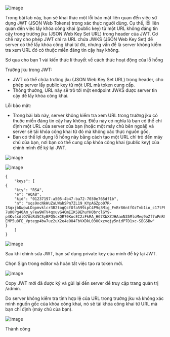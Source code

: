 ![image](https://github.com/user-attachments/assets/6c125014-86bc-4112-8e42-6fa129f50753)

Trong bài lab này, bạn sẽ khai thác một lỗi bảo mật liên quan đến việc sử dụng JWT (JSON Web Tokens) trong xác thực người dùng. Cụ thể, lỗi liên quan đến việc lấy khóa công khai (public key) từ một URL không đáng tin cậy trong trường jku (JSON Web Key Set URL) trong header của JWT. Cơ chế này cho phép JWT chỉ ra URL chứa JWKS (JSON Web Key Set) để server có thể lấy khóa công khai từ đó, nhưng vấn đề là server không kiểm tra xem URL đó có thuộc miền đáng tin cậy hay không.

Sơ qua cho bạn 1 vài kiến thức lí thuyết về cách thức hoạt động của lỗ hổng

Trường jku trong JWT:
+ JWT có thể chứa trường jku (JSON Web Key Set URL) trong header, cho phép server lấy public key từ một URL mà token cung cấp.
+ Thông thường, URL này sẽ trỏ tới một endpoint JWKS được server tin cậy để lấy khóa công khai.

Lỗi bảo mật:
+ Trong bài lab này, server không kiểm tra xem URL trong trường jku có thuộc miền đáng tin cậy hay không. Điều này có nghĩa là bạn có thể chỉ định một URL của server của bạn (hoặc một máy chủ bên ngoài) và server sẽ tải khóa công khai từ đó mà không xác thực nguồn gốc.
+ Bạn có thể lợi dụng lỗ hổng này bằng cách tạo một URL chỉ trỏ đến máy chủ của bạn, nơi bạn có thể cung cấp khóa công khai (public key) của chính mình để ký lại JWT.

![image](https://github.com/user-attachments/assets/3b075917-36b1-45c0-b04a-9ab69c9e3915)

![image](https://github.com/user-attachments/assets/192d56d2-7ea7-41ce-bd28-28f29bfe005e)


```
{
    "keys": [
{
    "kty": "RSA",
    "e": "AQAB",
    "kid": "01237197-a505-4b47-ba72-7030e765df1b",
    "n": "sqs9ncNkWuZaLWahSPm7ZL19_KYpAGZpo07R-1SqxjbDwpwLDqpmvklcr3B2togQcfOfa599ipC4P9q3Mig_FvBr86ntfOzTvb1io_c17tPB4RkoCg3iUed9RoM-7u00Pg40Am_yFew9WTV4qxuvG4OmIIKS9EhuYHObrclGY9-p4Kv4xAlQ7AsRd5CSyBPQ5cxQR70KocEC2zFkRA_HG7XbXZJHAamN35MloMeq9oZf7uPnRSYKzXbZUYHwLRMqw_itQJz25RDRKBTOvncb-EMP5u8FE_Vptegp4bw7uz2uX2e4eO84FbVXDkL03UOxzvqjy5nidP7D1xc-SBGSBw"
}
    ]
}
```

![image](https://github.com/user-attachments/assets/75a9c1f9-97e8-4af0-8114-4d02bb53a2e9)

Sau khi chỉnh sửa JWT, bạn sử dụng private key của mình để ký lại JWT.

Chọn Sign trong editor và hoàn tất việc tạo ra token mới.

![image](https://github.com/user-attachments/assets/3ee6b79d-1733-44e2-a63f-1c31e412e657)

Copy JWT mới đã được ký và gửi lại đến server để truy cập trang quản trị /admin.

Do server không kiểm tra tính hợp lệ của URL trong trường jku và không xác minh nguồn gốc của khóa công khai, nó sẽ tải khóa công khai từ URL mà bạn chỉ định (máy chủ của bạn).

![image](https://github.com/user-attachments/assets/fdc35c6a-962e-4932-9a36-c57a84b85dd2)

Thành công
